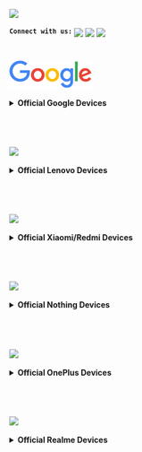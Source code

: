 <a href="#"><img src="assets/misc/head.png" /></a>

<sup><kbd><b>Connect with us:</b></kbd></sup> 
[<img src="assets/misc/telegram-logo.webp" height="30" /></a>](https://t.me/XtendedOfficial "Connect to us on Telegram") [<img src="assets/misc/github-logo.png" height="30" /></a>](https://github.com/orgs/Project-Xtended/repositories "Our ROM sources") [<img src="assets/misc/twitter-logo.svg" height="30" /></a>](https://twitter.com/projectxtended "Let's talk something")
#

<a href="#"><img src="assets/google/google.png" height="50" /></a> 
<details>
<br>
<summary><b> Official Google Devices</b></summary>

### Pixel 7 Pro / cheetah
<a href="#"><img align="left" img src="assets/google/cheetah.png" width="75" /></a>

 | Current Status            | Xtended-XT-v7.0                                                           
 | :---------------          | :------------------------------------------------------------------
 | Maintainer                | [Anthony Pyrtle](https://t.me/Pyrtle93)                     
 | Device Support Group      | [Device Telegram group](https://t.me/P7P7pro)                           
 | Download Link             | [Official Download Link for your device](https://downloads.project-xtended.org/?dir=cheetah/XT)

#
### Pixel 7 / panther
<a href="#"><img align="left" img src="assets/google/panther.png" width="75" /></a>

 | Current Status            | Xtended-XT-v7.0                                                          
 | :---------------          | :------------------------------------------------------------------
 | Maintainer                | [Anthony Pyrtle](https://t.me/Pyrtle93)                    
 | Device Support Group      | [Device Telegram group](https://t.me/P7P7pro)                           
 | Download Link             | [Official Download Link for your device](https://downloads.project-xtended.org/?dir=panther/XT)

</details>

#
<br>

<a href="#"><img src="assets/lenovo/lenovo.png" height="50" /></a> 
<details>
<br>
<summary><b> Official Lenovo Devices</b></summary>

### Lenovo Z6 Pro / Zippo
<a href="#"><img align="left" img src="assets/lenovo/zippo.png" width="75" /></a>

 | Current Status            | Xtended-XT-v7.0                                                           
 | :---------------          | :------------------------------------------------------------------
 | Maintainer                | [kanstmablason](https://telegram.me/kanstmablason)                     
 | Device Support Group      | [Device Telegram group](https://t.me/LenovoZ6ProChat)                           
 | Download Link             | [Official Download Link for your device](https://downloads.project-xtended.org/?dir=zippo/XT)

#
### Lenovo Zuk Z2 Plus / z2_plus
<a href="#"><img align="left" img src="assets/lenovo/zuk-z2.png" width="75" /></a>

 | Current Status            | Xtended-XT-v7.0                                                          
 | :---------------          | :------------------------------------------------------------------
 | Maintainer                | [Pranav Temkar](https://telegram.me/PptOo7)                     
 | Device Support Group      | [Device Telegram group](https://t.me/LenovoZukZ2)                           
 | Download Link             | [Official Download Link for your device](https://downloads.project-xtended.org/?dir=z2_plus/XT)

</details>

#
<br>

<a href="#"><img src="assets/mi/mi.png" height="50" /></a> 
<details>
<br>
<summary><b> Official Xiaomi/Redmi Devices</b></summary>

### Mi A2 Lite / Daisy
<a href="#"><img align="left" img src="assets/mi/daisy.png" width="75" /></a>
  
 | Current Status            | Active                                                            
 | :-------------------------| :----------------------------------------------------------------------
 | Maintainer                | [TogoFire](https://telegram.me/TogoFire)                     
 | Device Support Group      | [Device Telegram group](https://t.me/TogoFireWork)                           
 | Download Link             | [Official Download Link for your device](https://downloads.project-xtended.org/?dir=daisy/XT)
#

### Mi 9 / Cepheus
<a href="#"><img align="left" img src="assets/mi/cepheus.png" width="75" /></a>

 | Current Status            | Active                                                            
 | :-------------------------| :----------------------------------------------------------------------
 | Maintainer                | [RDS_07](https://telegram.me/RDS_o7)                     
 | Device Support Group      | [Device Telegram group](https://t.me/rds_builds_support)                           
 | Download Link             | [Official Download Link for your device](https://downloads.project-xtended.org/?dir=cepheus/XT)
#

### Mi 9T Pro / Raphael
<a href="#"><img align="left" img src="assets/mi/raphael.png" width="75" /></a>

 | Current Status            | Xtended-XT-v7.0                                                            
 | :-------------------------| :----------------------------------------------------------------------
 | Maintainer                | [pawelik001](https://telegram.me/pawelik001)                     
 | Device Support Group      | [Device Telegram group](https://t.me/pawelikhideout)                           
 | Download Link             | [Official Download Link for your device](https://downloads.project-xtended.org/?dir=raphael/XT)
#

### MI 10i/10tLite,RN 9pro5g / Gauguin
<a href="#"><img align="left" img src="assets/mi/gauguin.png" width="75" /></a>

 | Current Status            | Xtended-XT-v7.0                                                           
 | :-------------------------| :----------------------------------------------------------------------
 | Maintainer                | [cursed0007](https://telegram.me/cursed0007)                     
 | Device Support Group      | [Device Telegram group](https://t.me/xtendedgauguin)                           
 | Download Link             | [Official Download Link for your device](https://downloads.project-xtended.org/?dir=gauguin/XT)
#

### Mi 10 Lite 5G / monet
<a href="#"><img align="left" img src="assets/mi/monet.png" width="75" /></a>

 | Current Status            | Xtended-XT-v5.0                                                            
 | :-------------------------| :----------------------------------------------------------------------
 | Maintainer                | [Alec Chan](https://telegram.me/alecchangod)                     
 | Device Support Group      | [Device Telegram group](https://t.me/alec_rom_support)                           
 | Download Link   	     | [Official Download Link for your device](https://downloads.project-xtended.org/?dir=monet/XT)
#

### Mi 11T Pro / vili
<a href="#"><img align="left" img src="assets/mi/vili.png" width="75" /></a>

 | Current Status            | Xtended-XT-v4.0                                                            
 | :-------------------------| :----------------------------------------------------------------------
 | Maintainer                | [Shubham Yadav](https://t.me/ChampionsGod)                     
 | Device Support Group      | [Official Telegram group](https://t.me/XtendedOfficial)                          
 | Download Link   	         | [Official Download Link for your device](https://downloads.project-xtended.org/?dir=vili/XT)
#

### POCO F3/MI11X/K40 / Alioth
<a href="#"><img align="left" img src="assets/mi/alioth.png" width="75" /></a>

 | Current Status            |   Xtended-XT-v3.5                                             
 | :-------------------------| :----------------------------------------------------------------------
 | Maintainer                | [OFFENDER](https://telegram.me/lazyafk)                     
 | Device Support Group      | [Device Telegram group](https://t.me/offendersupport)                           
 | Download Link             | [Official Download Link for your device]( https://downloads.project-xtended.org/?dir=alioth/XT )
#

### POCO F1 / Beryllium
 <a href="#"><img align="left" img src="assets/mi/beryllium.png" width="75" /></a>

 | Current Status            | Xtended-XT-v7.0                                                             
 | :-------------------------| :----------------------------------------------------------------------
 | Maintainer                | [AKSHAT](https://t.me/leopubglover)                       
 | Device Support Group      | [Official Telegram group](https://t.me/ak_builds_discussion)
 | Download Link             | [Official Download Link for your device](https://downloads.project-xtended.org/?dir=beryllium/XT)
#

### Redmi 9T, POCO M3 / Chime
<a href="#"><img align="left" img src="assets/mi/chime.png" width="75" /></a>

 | Current Status            | Active                                                            
 | :-------------------------| :----------------------------------------------------------------------
 | Maintainer                | [pawelik001](https://telegram.me/pawelik001)                     
 | Device Support Group      | [Device Telegram group](https://t.me/pawelikhideout)                           
 | Download Link             | [Official Download Link for your device](https://downloads.project-xtended.org/?dir=rchime/XT)
#

### Redmi Note 5 Pro / whyred
<a href="#"><img align="left" img src="assets/mi/whyred.png" width="75" /></a>

 | Current Status            | Xtended-XT-v7.0                                                          
 | :-------------------------| :----------------------------------------------------------------------
 | Maintainer                | [Arijit](https://t.me/Whyred_404)                     
 | Device Support Group      | [Official Telegram group](https://t.me/XtendedOfficial)                            
 | Download Link             | [Official Download Link for your device](https://downloads.project-xtended.org/?dir=whyred/XT)
#

### Redmi Note 7/7S / Lavender
<a href="#"><img align="left" img src="assets/mi/lavender.png" width="75" /></a>

 | Current Status            | Xtended-XT-v7.0                                                           
 | :-------------------------| :----------------------------------------------------------------------
 | Maintainer                | [Apex_Not_Legend](https://telegram.me/Apex_Not_Legend)                     
 | Device Support Group      | [Device Telegram group](https://t.me/noob_gang69)                           
 | Download Link             | [Official Download Link for your device]( https://downloads.project-xtended.org/?dir=lavender/XT )
#

### Redmi Note 7 Pro / Violet
<a href="#"><img align="left" img src="assets/mi/violet.png" width="75" /></a>

 | Current Status            | Xtended-XT-v7.0                                                            
 | :-------------------------| :----------------------------------------------------------------------
 | Maintainer                | [Abhi](https://t.me/abhix202)                     
 | Device Support Group      | [Official Telegram group](https://t.me/XtendedOfficial)                            
 | Download Link             | [Official Download Link for your device](https://downloads.project-xtended.org/?dir=violet/XT)
#

### Redmi Note 8/8T / Ginkgo/Willow
<a href="#"><img align="left" img src="assets/mi/ginkgo.png" width="75" /></a>

 | Current Status            | Xtended-XT-v7.0                                                             
 | :-------------------------| :----------------------------------------------------------------------
 | Maintainer                | [Tejas](https://t.me/I_Am_Charsi)                       
 | Device Support Group      | [Device Telegram group](https://t.me/builds_discussion)                           
 | Download Link             | [Official Download Link for your device](https://downloads.project-xtended.org/?dir=ginkgo/XT)

#

### Redmi Note 10 Pro / Sweet
<a href="#"><img align="left" img src="assets/mi/sweet.png" width="75" /></a>

 | Current Status            | Xtended-XT-v7.0                                                         
 | :-------------------------| :----------------------------------------------------------------------
 | Maintainer                | [Suresh](https://t.me/Black_Serpent) & [Mr Fox](https://t.me/mrfox2003)                      
 | Device Support Group      | [Device Telegram group](https://t.me/blackserpentsupport)                            
 | Download Link             | [Official Download Link for your device](https://downloads.project-xtended.org/?dir=sweet/XT)
#

### Poco M2 Pro / Miatoll
<a href="#"><img align="left" img src="assets/mi/miatoll.png" width="75" /></a>

 | Current Status            | Xtended-XT-v7.0                                                           
 | :-------------------------| :----------------------------------------------------------------------
 | Maintainer                | [Cosmic](https://t.me/cos0i)                     
 | Device Support Group      | [Official Telegram group](https://t.me/XtendedOfficial)                            
 | Download Link             | [Official Download Link for your device](https://downloads.project-xtended.org/?dir=miatoll/XT)

</details>

#
<br>

<a href="#"><img src="assets/nothing/nothing.png" height="35" /></a> 
<details>
<br>
<summary><b> Official Nothing Devices</b></summary>

### Phone1 / Spacewar
<a href="#"><img align="left" img src="assets/nothing/Spacewar.png" width="75" /></a>

 | Current Status            | Xtended-XT-v7.0                                                          
 | :-------------------------| :----------------------------------------------------------------------
 | Maintainer                | [mukesh22584](https://telegram.me/mukesh22584)                     
 | Device Support Group      | [Official Telegram group](https://t.me/XtendedOfficial)                           
 | Download Link             | [Official Download Link for your device](https://downloads.project-xtended.org/?dir=Spacewar/XT)

</details>

#
<br>

<a href="#"><img src="assets/oneplus/oplus.png" height="50" /></a> 
<details>
<br>
<summary><b> Official OnePlus Devices</b></summary>

### OnePlus 7t / Hotdogb
<a href="#"><img align="left" img src="assets/oneplus/hotdogb.png" width="75" /></a>

 | Current Status            | Xtended-XT-v7.0                                                            
 | :-------------------------| :----------------------------------------------------------------------
 | Maintainer                | [SuperDroidBond](https://telegram.me/SuperDroidBond)                     
 | Device Support Group      | [Official Telegram group](https://t.me/XtendedOfficial)                           
 | Download Link             | [Official Download Link for your device](https://downloads.project-xtended.org/?dir=hotdogb/XT)
#

### OnePlus 7t Pro / Hotdog
<a href="#"><img align="left" img src="assets/oneplus/hotdog.png" width="75" /></a>

 | Current Status            | Xtended-XT-v7.0                                                            
 | :-------------------------| :----------------------------------------------------------------------
 | Maintainer                | [mukesh22584](https://telegram.me/mukesh22584)                     
 | Device Support Group      | [Official Telegram group](https://t.me/XtendedOfficial)                           
 | Download Link             | [Official Download Link for your device](https://downloads.project-xtended.org/?dir=hotdog/XT)

#

### OnePlus 8 / Instantnoodle
<a href="#"><img align="left" img src="assets/oneplus/instantnoodle.png" width="75" /></a>

 | Current Status            | Xtended-XT-v7.0                                                             
 | :-------------------------| :----------------------------------------------------------------------
 | Maintainer                | [ZIZZYBOI](https://t.me/twinchin96)                       
 | Device Support Group      | [Official Telegram group](https://t.me/XtendedOfficial)
 | Download Link             | [Official Download Link for your device](https://downloads.project-xtended.org/?dir=instantnoodle/XT)

#

### OnePlus 8 Pro / Instantnoodlep  
<a href="#"><img align="left" img src="assets/oneplus/instantnoodlep.png" width="75" /></a>

 | Current Status            | Xtended-XT-v7.0                                                             
 | :-------------------------| :----------------------------------------------------------------------
 | Maintainer                | [ZIZZYBOI](https://t.me/twinchin96)                       
 | Device Support Group      | [Official Telegram group](https://t.me/XtendedOfficial)
 | Download Link             | [Official Download Link for your device](https://downloads.project-xtended.org/?dir=instantnoodlep/XT)

#

### OnePlus 9 / Lemonade
<a href="#"><img align="left" img src="assets/oneplus/lemonade.png" width="75" /></a>

 | Current Status            | Xtended-XT-v7.0                                                            
 | :-------------------------| :----------------------------------------------------------------------
 | Maintainer                | [mukesh22584](https://telegram.me/mukesh22584)                     
 | Device Support Group      | [Official Telegram group](https://t.me/XtendedOfficial)                           
 | Download Link             | [Official Download Link for your device](https://downloads.project-xtended.org/?dir=lemonade/XT)
#


### OnePlus 9Pro / Lemonadep
<a href="#"><img align="left" img src="assets/oneplus/lemonadep.png" width="75" /></a>

 | Current Status            | Xtended-XT-v7.0                                                            
 | :-------------------------| :----------------------------------------------------------------------
 | Maintainer                | [mukesh22584](https://telegram.me/mukesh22584)                     
 | Device Support Group      | [Official Telegram group](https://t.me/XtendedOfficial)                           
 | Download Link             | [Official Download Link for your device](https://downloads.project-xtended.org/?dir=lemonadep/XT)

</details>

#
<br>

<a href="#"><img src="assets/realme/realme.png" height="50" /></a> 
<details>
<br>
<summary><b> Official Realme Devices</b></summary>

### Realme 5 Pro / RMX1971 
<a href="#"><img align="left" img src="assets/realme/RMX1971.png" width="75" /></a>

 | Current Status            | Xtended-XT-v7.0                                                            
 | :-------------------------| :----------------------------------------------------------------------
 | Maintainer                | [Samba Siva Rao K](https://telegram.me/kssrao13882)                     
 | Device Support Group      | [Device Telegram group](https://telegram.me/Xtended_RMX1971)                           
 | Download Link             | [Official Download Link for your device](https://downloads.project-xtended.org/?dir=RMX1971/XT)
#

### Realme GT Neo 2 / Bitra 
<a href="#"><img align="left" img src="assets/realme/bitra.png" width="75" /></a>

 | Current Status            | Xtended-XT-v7.0                                                      
 | :-------------------------| :----------------------------------------------------------------------
 | Maintainer                | [Andreock](https://t.me/Andreock)                     
 | Device Support Group      | [Device Telegram group](https://t.me/realmegtneo2dragon)                           
 | Download Link             | [Official Download Link for your device](https://downloads.project-xtended.org/?dir=bitra/XT)

</details>

#
<br>
